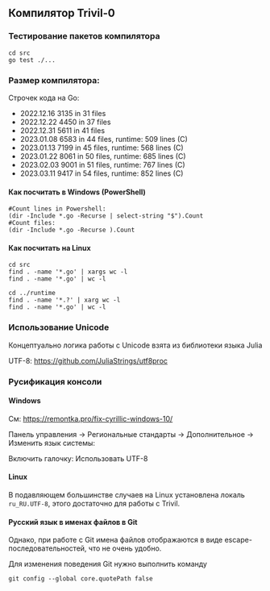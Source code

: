 ## Компилятор Trivil-0

### Тестирование пакетов компилятора

```
cd src
go test ./...
```

### Размер компилятора:

Строчек кода на Go:

* 2022.12.16 3135 in 31 files
* 2022.12.22 4450 in 37 files
* 2022.12.31 5611 in 41 files
* 2023.01.08 6583 in 44 files, runtime: 509 lines (C)
* 2023.01.13 7199 in 45 files, runtime: 568 lines (C)
* 2023.01.22 8061 in 50 files, runtime: 685 lines (C)
* 2023.02.03 9001 in 51 files, runtime: 767 lines (C)
* 2023.03.11 9417 in 54 files, runtime: 852 lines (C)

#### Как посчитать в Windows (PowerShell)

```
#Count lines in Powershell:
(dir -Include *.go -Recurse | select-string "$").Count
#Count files:
(dir -Include *.go -Recurse ).Count
```

#### Как посчитать на Linux

```
cd src
find . -name '*.go' | xargs wc -l
find . -name '*.go' | wc -l

cd ../runtime
find . -name '*.?' | xarg wc -l
find . -name '*.go' | wc -l
```


### Использование Unicode
Концептуально логика работы с Unicode взята из библиотеки языка Julia

UTF-8: https://github.com/JuliaStrings/utf8proc

### Русификация консоли

#### Windows

См: https://remontka.pro/fix-cyrillic-windows-10/

Панель управления -> Региональные стандарты -> Дополнительное -> Изменить язык системы:

Включить галочку: Использовать UTF-8

#### Linux

В подавляющем большинстве случаев на Linux установлена локаль `ru_RU.UTF-8`, этого достаточно для работы
с Trivil.

#### Русский язык в именах файлов в Git

Однако, при работе с Git имена файлов отображаются в виде escape-последовательностей, что не очень удобно.

Для изменения поведения Git нужно выполнить команду

```
git config --global core.quotePath false
```
